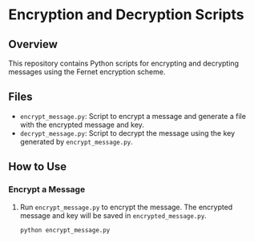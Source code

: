 # Encryption and Decryption Scripts

## Overview
This repository contains Python scripts for encrypting and decrypting messages using the Fernet encryption scheme.

## Files
- `encrypt_message.py`: Script to encrypt a message and generate a file with the encrypted message and key.
- `decrypt_message.py`: Script to decrypt the message using the key generated by `encrypt_message.py`.

## How to Use

### Encrypt a Message
1. Run `encrypt_message.py` to encrypt the message. The encrypted message and key will be saved in `encrypted_message.py`.

   ```bash
   python encrypt_message.py
